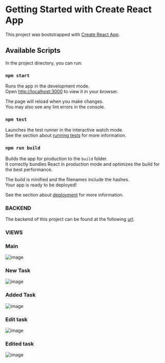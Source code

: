 # Getting Started with Create React App

This project was bootstrapped with [Create React App](https://github.com/facebook/create-react-app).

## Available Scripts

In the project directory, you can run:

### `npm start`

Runs the app in the development mode.\
Open [http://localhost:3000](http://localhost:3000) to view it in your browser.

The page will reload when you make changes.\
You may also see any lint errors in the console.

### `npm test`

Launches the test runner in the interactive watch mode.\
See the section about [running tests](https://facebook.github.io/create-react-app/docs/running-tests) for more information.

### `npm run build`

Builds the app for production to the `build` folder.\
It correctly bundles React in production mode and optimizes the build for the best performance.

The build is minified and the filenames include the hashes.\
Your app is ready to be deployed!

See the section about [deployment](https://facebook.github.io/create-react-app/docs/deployment) for more information.

### BACKEND

The backend of this project can be found at the following [url](https://github.com/MarcosSilvaG/crud-practice-backend).

### VIEWS
### Main
![image](https://user-images.githubusercontent.com/64155980/172522339-bcef9a34-510e-4bd5-898a-4ccc9ebbaf51.png)

### New Task
![image](https://user-images.githubusercontent.com/64155980/172522882-80528e41-bcb1-42ba-b74d-5459c6cd4479.png)

### Added Task
![image](https://user-images.githubusercontent.com/64155980/172522994-db03b20c-2524-4f52-8fc0-7c0f035992fa.png)

### Edit task
![image](https://user-images.githubusercontent.com/64155980/172523132-725d07ba-e0fd-4ffb-8f06-ef00b7b32f22.png)

### Edited task
![image](https://user-images.githubusercontent.com/64155980/172523280-33e22295-19ea-4fae-bdfb-c34320d724d6.png)

